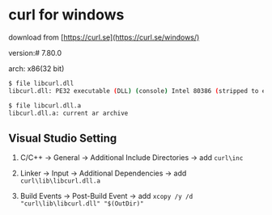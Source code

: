 # curl for windows

download from [https://curl.se](https://curl.se/windows/)

version:# 7.80.0

arch: x86(32 bit)


```bash
$ file libcurl.dll
libcurl.dll: PE32 executable (DLL) (console) Intel 80386 (stripped to external PDB), for MS Windows

$ file libcurl.dll.a
libcurl.dll.a: current ar archive
```



## Visual Studio Setting

1. C/C++ -> General -> Additional Include Directories -> add `curl\inc`

2. Linker -> Input -> Additional Dependencies -> add `curl\lib\libcurl.dll.a`

3. Build Events -> Post-Build Event -> add `xcopy /y /d "curl\lib\libcurl.dll" "$(OutDir)"`



